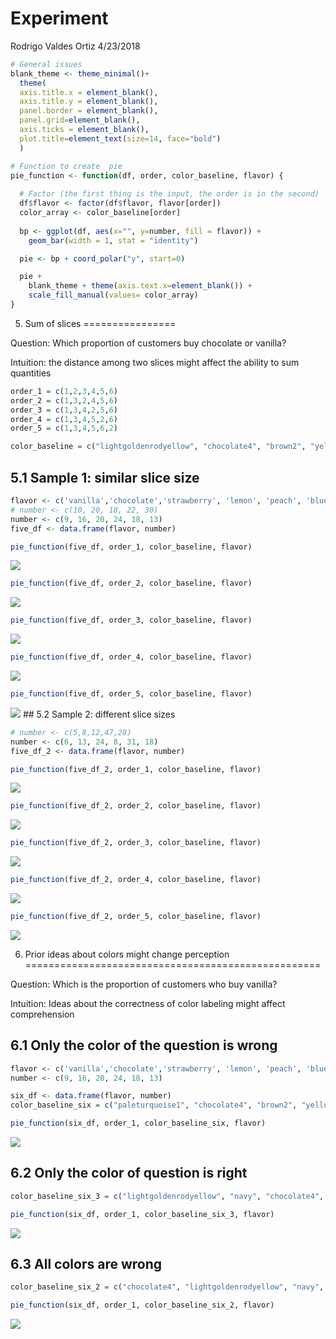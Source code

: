 Experiment
================
Rodrigo Valdes Ortiz
4/23/2018

``` r
# General issues
blank_theme <- theme_minimal()+
  theme(
  axis.title.x = element_blank(),
  axis.title.y = element_blank(),
  panel.border = element_blank(),
  panel.grid=element_blank(),
  axis.ticks = element_blank(),
  plot.title=element_text(size=14, face="bold")
  )
```

``` r
# Function to create  pie
pie_function <- function(df, order, color_baseline, flavor) {
  
  # Factor (the first thing is the input, the order is in the second)
  df$flavor <- factor(df$flavor, flavor[order])
  color_array <- color_baseline[order]
  
  bp <- ggplot(df, aes(x="", y=number, fill = flavor)) + 
    geom_bar(width = 1, stat = "identity")

  pie <- bp + coord_polar("y", start=0)

  pie +  
    blank_theme + theme(axis.text.x=element_blank()) + 
    scale_fill_manual(values= color_array)
}
```

5. Sum of slices
================

Question: Which proportion of customers buy chocolate or vanilla?

Intuition: the distance among two slices might affect the ability to sum quantities

``` r
order_1 = c(1,2,3,4,5,6)
order_2 = c(1,3,2,4,5,6)
order_3 = c(1,3,4,2,5,6)
order_4 = c(1,3,4,5,2,6)
order_5 = c(1,3,4,5,6,2)

color_baseline = c("lightgoldenrodyellow", "chocolate4", "brown2", "yellow2", "darkorange2", "navy")
```

5.1 Sample 1: similar slice size
--------------------------------

``` r
flavor <- c('vanilla','chocolate','strawberry', 'lemon', 'peach', 'blueberry')
# number <- c(10, 20, 18, 22, 30)
number <- c(9, 16, 20, 24, 18, 13)
five_df <- data.frame(flavor, number)

pie_function(five_df, order_1, color_baseline, flavor)
```

![](Five_Six_files/figure-markdown_github/unnamed-chunk-4-1.png)

``` r
pie_function(five_df, order_2, color_baseline, flavor)
```

![](Five_Six_files/figure-markdown_github/unnamed-chunk-4-2.png)

``` r
pie_function(five_df, order_3, color_baseline, flavor)
```

![](Five_Six_files/figure-markdown_github/unnamed-chunk-4-3.png)

``` r
pie_function(five_df, order_4, color_baseline, flavor)
```

![](Five_Six_files/figure-markdown_github/unnamed-chunk-4-4.png)

``` r
pie_function(five_df, order_5, color_baseline, flavor)
```

![](Five_Six_files/figure-markdown_github/unnamed-chunk-4-5.png) \#\# 5.2 Sample 2: different slice sizes

``` r
# number <- c(5,8,12,47,28)
number <- c(6, 13, 24, 8, 31, 18)
five_df_2 <- data.frame(flavor, number)

pie_function(five_df_2, order_1, color_baseline, flavor)
```

![](Five_Six_files/figure-markdown_github/unnamed-chunk-5-1.png)

``` r
pie_function(five_df_2, order_2, color_baseline, flavor)
```

![](Five_Six_files/figure-markdown_github/unnamed-chunk-5-2.png)

``` r
pie_function(five_df_2, order_3, color_baseline, flavor)
```

![](Five_Six_files/figure-markdown_github/unnamed-chunk-5-3.png)

``` r
pie_function(five_df_2, order_4, color_baseline, flavor)
```

![](Five_Six_files/figure-markdown_github/unnamed-chunk-5-4.png)

``` r
pie_function(five_df_2, order_5, color_baseline, flavor)
```

![](Five_Six_files/figure-markdown_github/unnamed-chunk-5-5.png)

6. Prior ideas about colors might change perception
===================================================

Question: Which is the proportion of customers who buy vanilla?

Intuition: Ideas about the correctness of color labeling might affect comprehension

6.1 Only the color of the question is wrong
-------------------------------------------

``` r
flavor <- c('vanilla','chocolate','strawberry', 'lemon', 'peach', 'blueberry')
number <- c(9, 16, 20, 24, 18, 13)

six_df <- data.frame(flavor, number)
color_baseline_six = c("paleturquoise1", "chocolate4", "brown2", "yellow2", "darkorange2", "navy")

pie_function(six_df, order_1, color_baseline_six, flavor)
```

![](Five_Six_files/figure-markdown_github/unnamed-chunk-6-1.png)

6.2 Only the color of question is right
---------------------------------------

``` r
color_baseline_six_3 = c("lightgoldenrodyellow", "navy", "chocolate4", "brown2", "yellow2", "darkorange2")

pie_function(six_df, order_1, color_baseline_six_3, flavor)
```

![](Five_Six_files/figure-markdown_github/unnamed-chunk-7-1.png)

6.3 All colors are wrong
------------------------

``` r
color_baseline_six_2 = c("chocolate4", "lightgoldenrodyellow", "navy", "brown2", "yellow2", "darkorange2")

pie_function(six_df, order_1, color_baseline_six_2, flavor)
```

![](Five_Six_files/figure-markdown_github/unnamed-chunk-8-1.png)
